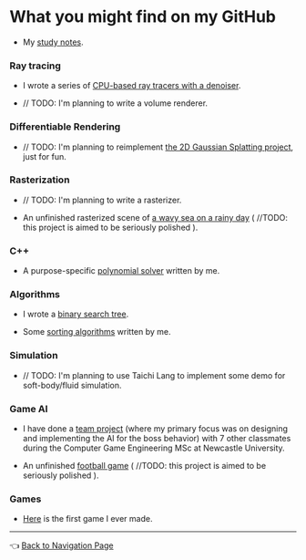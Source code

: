 # What you might find on my GitHub

- My [study notes](https://github.com/IQ404/study-notes/blob/main/README.md).

### Ray tracing

- I wrote a series of [CPU-based ray tracers with a denoiser](https://github.com/IQ404/cpu-based-ray-tracer).

- // TODO: I'm planning to write a volume renderer.

### Differentiable Rendering

- // TODO: I'm planning to reimplement [the 2D Gaussian Splatting project](https://github.com/OutofAi/2D-Gaussian-Splatting), just for fun.

### Rasterization

- // TODO: I'm planning to write a rasterizer.

- An unfinished rasterized scene of [a wavy sea on a rainy day](https://github.com/IQ404/FinalProject-CSC8502) ( //TODO: this project is aimed to be seriously polished ).

### C++

- A purpose-specific [polynomial solver](https://github.com/IQ404/Coursework-CSC8501) written by me.

### Algorithms

- I wrote a [binary search tree](https://github.com/IQ404/BinarySearchTree-CSC8501).

- Some [sorting algorithms](https://github.com/IQ404/TheFastestSorter-CSC8501) written by me.

### Simulation

- // TODO: I'm planning to use Taichi Lang to implement some demo for soft-body/fluid simulation.

### Game AI

- I have done a [team project](https://github.com/blacktack2/MastersGroupProject2023) (where my primary focus was on designing and implementing the AI for the boss behavior) with 7 other classmates during the Computer Game Engineering MSc at Newcastle University.

- An unfinished [football game](https://github.com/IQ404/FinalProject-CSC8503) ( //TODO: this project is aimed to be seriously polished ).

### Games

- [Here](https://github.com/IQ404/MyFirstGame) is the first game I ever made.

---

👈 [Back to Navigation Page](https://github.com/IQ404/welcome/blob/main/README.md)
